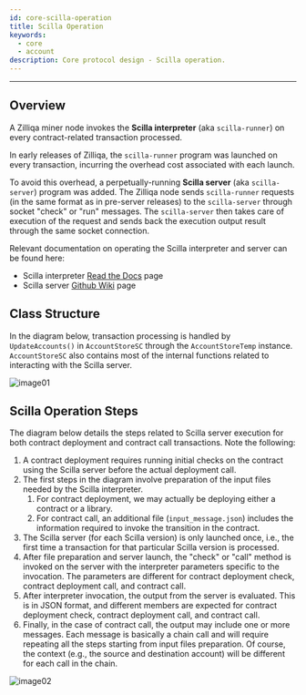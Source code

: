 ```yaml
---
id: core-scilla-operation
title: Scilla Operation
keywords:
  - core
  - account
description: Core protocol design - Scilla operation.
---
```


---

## Overview

A Zilliqa miner node invokes the **Scilla interpreter** (aka `scilla-runner`) on every contract-related transaction processed.

In early releases of Zilliqa, the `scilla-runner` program was launched on every transaction, incurring the overhead cost associated with each launch.

To avoid this overhead, a perpetually-running **Scilla server** (aka `scilla-server`) program was added. The Zilliqa node sends `scilla-runner` requests (in the same format as in pre-server releases) to the `scilla-server` through socket "check" or "run" messages. The `scilla-server` then takes care of execution of the request and sends back the execution output result through the same socket connection.

Relevant documentation on operating the Scilla interpreter and server can be found here:

- Scilla interpreter [Read the Docs](https://scilla.readthedocs.io/en/latest/interface.html) page
- Scilla server [Github Wiki](https://github.com/Zilliqa/scilla/wiki/Scilla-Server-API) page

## Class Structure

In the diagram below, transaction processing is handled by `UpdateAccounts()` in `AccountStoreSC` through the `AccountStoreTemp` instance. `AccountStoreSC` also contains most of the internal functions related to interacting with the Scilla server.

![image01](/img/contributors/core/scilla-operation/image01.png)

## Scilla Operation Steps

The diagram below details the steps related to Scilla server execution for both contract deployment and contract call transactions. Note the following:

1. A contract deployment requires running initial checks on the contract using the Scilla server before the actual deployment call.
1. The first steps in the diagram involve preparation of the input files needed by the Scilla interpreter.
   1. For contract deployment, we may actually be deploying either a contract or a library.
   1. For contract call, an additional file (`input_message.json`) includes the information required to invoke the transition in the contract.
1. The Scilla server (for each Scilla version) is only launched once, i.e., the first time a transaction for that particular Scilla version is processed.
1. After file preparation and server launch, the "check" or "call" method is invoked on the server with the interpreter parameters specific to the invocation. The parameters are different for contract deployment check, contract deployment call, and contract call.
1. After interpreter invocation, the output from the server is evaluated. This is in JSON format, and different members are expected for contract deployment check, contract deployment call, and contract call.
1. Finally, in the case of contract call, the output may include one or more messages. Each message is basically a chain call and will require repeating all the steps starting from input files preparation. Of course, the context (e.g., the source and destination account) will be different for each call in the chain.

![image02](/img/contributors/core/scilla-operation/image02.png)
